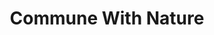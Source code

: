 ---
title: "Commune With Nature"
index: "commune-with-nature"
permalink: /spells/commune-with-nature/
tags:
  - Spell
  - 5th Level
  - Divination
available_for:
  - Druid
  - Ranger
level: "5th Level"
school: "Divination"
comp:
  - V
  - S
cast_time: "1 Minute"
ritual: true
description: |
  You briefly become one with nature and gain knowledge of the surrounding territory. In the outdoors, the spell gives you knowledge of the land within 3 miles of you. In caves and other natural underground settings, the radius is limited to 300 feet. The spell doesn't function where nature has been replaced by construction, such as in dungeons and towns.

  You instantly gain knowledge of up to three facts of your choice about any of the following subjects as they relate to the area:

  - terrain and bodies of water

  - prevalent plants, minerals, animals, or peoples

  - powerful celestials, fey, fiends, elementals, or undead

  - influence from other planes of existence

  - buildings

  For example, you could determine the location of powerful undead in the area, the location of major sources of safe drinking water, and the location of any nearby towns.
excerpt: "You briefly become one with nature and gain knowledge of the surrounding territory."
source: "Basic Rules"
---